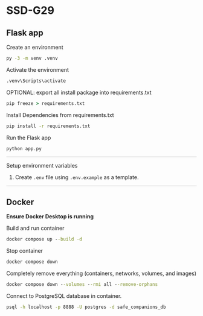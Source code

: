 # SSD-G29

## Flask app
Create an environment
```bat
py -3 -m venv .venv
```

Activate the environment
```bat
.venv\Scripts\activate
```

OPTIONAL: export all install package into requirements.txt
```bat
pip freeze > requirements.txt
```

Install Dependencies from requirements.txt
```bat
pip install -r requirements.txt
```

Run the Flask app
```bat
python app.py
```

<hr style="width:100%; height:1px; border:none; background-color:#ccc;">
Setup environment variables

1. Create `.env` file using `.env.example` as a template.

<hr style="width:100%; height:1px; border:none; background-color:#ccc;">

## Docker
**Ensure Docker Desktop is running**

Build and run container
```bat
docker compose up --build -d
```

Stop container
```bat
docker compose down
```

Completely remove everything (containers, networks, volumes, and images)
```bat
docker compose down --volumes --rmi all --remove-orphans
```

Connect to PostgreSQL database in container.
```bat
psql -h localhost -p 8888 -U postgres -d safe_companions_db
```